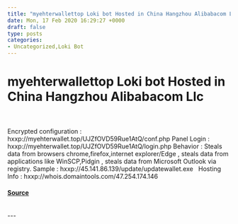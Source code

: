 ```yaml
---
title: "myehterwallettop Loki bot Hosted in China Hangzhou Alibabacom Llc"
date: Mon, 17 Feb 2020 16:29:27 +0000
draft: false
type: posts
categories: 
- Uncategorized,Loki Bot
---
```

# myehterwallettop Loki bot Hosted in China Hangzhou Alibabacom Llc

<br/>

<br/>
Encrypted configuration : hxxp://myehterwallet.top/UJZfOVD59Rue1AtQ/conf.php Panel Login : hxxp://myehterwallet.top/UJZfOVD59Rue1AtQ/login.php Behavior : Steals data from browsers chrome,firefox,internet explorer/Edge , steals data from applications like WinSCP,Pidgin , steals data from Microsoft Outlook via registry. Sample : hxxp://45.141.86.139/update/updatewallet.exe   Hosting Info : hxxp://whois.domaintools.com/47.254.174.146

#### [Source](https://www.exposedbotnets.com/2020/02/myehterwallet-top-loki-bot-hosted-in-china-hangzhou-alibaba-com-llc.html)

<br/>
---
